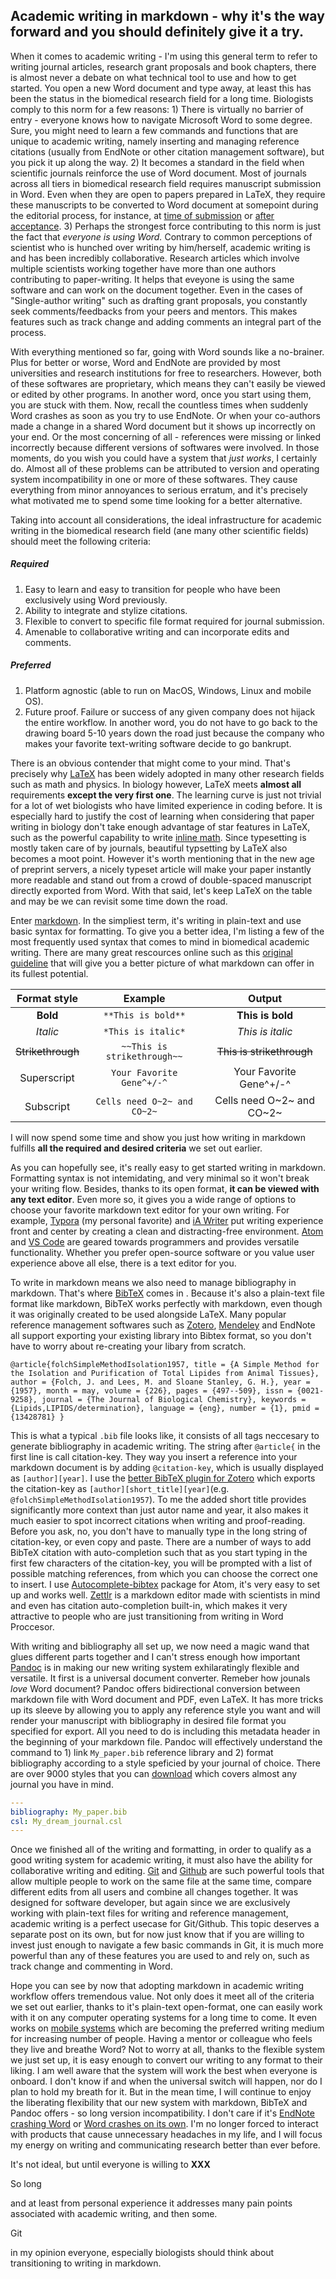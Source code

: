 ## Academic writing in markdown - why it's the way forward and you should definitely give it a try.



When it comes to academic writing - I'm using this general term to refer to writing journal articles, research grant proposals and book chapters, there is almost never a debate on what technical tool to use and how to get started. You open a new Word document and type away, at least this has been the status in the biomedical research field for a long time. Biologists comply to this norm for a few reasons: 1) There is virtually no barrier of entry - everyone knows how to navigate Microsoft Word to some degree. Sure, you might need to learn a few commands and functions that are unique to academic writing, namely inserting and managing reference citations (usually from EndNote or other citation management software), but you pick it up along the way. 2) It becomes a standard in the field when scientific journals reinforce the use of Word document. Most of  journals across all tiers in biomedical research field requires manuscript submission in Word. Even when they are open to papers prepared in LaTeX, they require these manuscripts to be converted to Word document at somepoint during the editorial process, for instance, at [time of submission](https://www-sciencemag-org.stanford.idm.oclc.org/authors/science-information-authors) or [after acceptance](http://www.nature.com.stanford.idm.oclc.org/nature/for-authors/formatting-guide). 3) Perhaps the strongest force contributing to this norm is just the fact that _everyone is using Word._ Contrary to common perceptions of scientist who is hunched over writing by him/herself, academic writing is and has been incredibly collaborative. Research articles which involve multiple scientists working together have more than one authors contributing to paper-writing. It helps that eveyone is using the same software and can work on the document together. Even in the cases of "Single-author writing" such as drafting grant proposals, you constantly seek comments/feedbacks from your peers and mentors. This makes features such as track change and adding comments an integral part of the process. 

With everything mentioned so far, going with Word sounds like a no-brainer. Plus for better or worse, Word and EndNote are provided by most universities and research institutions for free to researchers. However, both of these softwares are proprietary, which means they can't easily be viewed or edited by other programs. In another word, once you start using them, you are stuck with them.<!-- the previous sentence needs to be polished--> Now, recall the countless times when suddenly Word crashes as soon as you try to use EndNote. Or when your co-authors made a change in a shared Word document but it shows up incorrectly on your end. Or the most concerning of all - references were missing or linked incorrectly because different versions of softwares were involved. In those moments, do you wish you could have a system that _just works_, I certainly do. Almost all of these problems can be attributed to version and operating system incompatibility in one or more of these softwares. They cause everything from minor annoyances to serious erratum, and it's precisely what motivated me to spend some time looking for a better alternative. 

Taking into account all considerations, the ideal infrastructure for academic writing in the biomedical research field (ane many other scientific fields) should meet the following criteria:

##### Required

1. Easy to learn and easy to transition for people who have been exclusively using Word previously.
2. Ability to integrate and stylize citations.
3. Flexible to convert to specific file format required for journal submission. 
4. Amenable to collaborative writing and can incorporate edits and comments.

##### Preferred

1. Platform agnostic (able to run on MacOS, Windows, Linux and mobile OS).
2. Future proof. Failure or success of any given company does not hijack the entire workflow. In another word, you do not have to go back to the drawing board 5-10 years down the road just because the company who makes your favorite text-writing software decide to go bankrupt.

There is an obvious contender that might come to your mind. That's precisely why [LaTeX](https://www.latex-project.org/) has been widely adopted in many other research fields such as  math and physics. In biology however, LaTeX meets **almost all** requirements **except the very first one**. The learning curve is just not trivial for a lot of wet biologists who have limited experience in coding before. It is especially hard to justify the cost of learning when considering that paper writing in biology don't take enough advantage of star features in LaTeX, such as the powerful capability to write [inline math](https://www.overleaf.com/learn/latex/mathematical_expressions). Since typesetting is mostly taken care of by journals, beautiful typsetting by LaTeX also becomes a moot point. However it's worth mentioning that in the new age of preprint servers, a nicely typeset article will make your paper instantly more readable and stand out from a crowd of double-spaced manuscript directly exported from Word. With that said, let's keep LaTeX on the table and may be we can revisit some time down the road.

Enter [markdown](https://en.wikipedia.org/wiki/Markdown). In the simpliest term, it's writing in plain-text and use basic syntax for formatting. To give you a better idea, I'm listing a few of the most frequently used syntax that comes to mind in biomedical academic writing. There are many great rescources online such as this [original guideline](https://daringfireball.net/projects/markdown/syntax) that will give you a better picture of what markdown can offer in its fullest potential.

|   Format style    |           Example           |          Output           |
| :---------------: | :-------------------------: | :-----------------------: |
|     **Bold**      |     `**This is bold**`      |     **This is bold**      |
|     *Italic*      |     `*This is italic*`      |     *This is italic*      |
| ~~Strikethrough~~ | `~~This is strikethrough~~` | ~~This is strikethrough~~ |
|    Superscript    |  `Your Favorite Gene^+/-^`  |  Your Favorite Gene^+/-^  |
|     Subscript     | `Cells need O~2~ and CO~2~` | Cells need O~2~ and CO~2~ |

I will now spend some time and show you just how writing in markdown fulfills **all the required and desired criteria** we set out earlier.

As you can hopefully see, it's really easy to get started writing in markdown. Formatting syntax is not intemidating, and very minimal so it won't break your writing flow. Besides, thanks to its open format, **it can be viewed with any text editor**. Even more so, it gives you a wide range of options to choose your favorite markdown text editor for your own writing. For example, [Typora](https://www.typora.io/) (my personal favorite) and [iA Writer](https://ia.net/writer) put writing experience front and center by creating a clean and distracting-free environment. [Atom](https://atom.io/) and [VS Code](https://code.visualstudio.com/) are geared towards programmers and provides versatile functionality. Whether you prefer open-source software or you value user experience above all else, there is a text editor for you.

To write in markdown means we also need to manage bibliography in markdown. That's where [BibTeX](http://www.bibtex.org/) comes in . Because it's also a plain-text file format like markdown, BibTeX works perfectly with markdown, even though it was originally created to be used alongside LaTeX. Many popular reference management softwares such as [Zotero](https://www.zotero.org/), [Mendeley](https://www.mendeley.com/) and EndNote all support exporting your existing library into Bibtex format, so you don't have to worry about re-creating your libary from scratch.

`@article{folchSimpleMethodIsolation1957,
  title = {A Simple Method for the Isolation and Purification of Total Lipides from Animal Tissues},
  author = {Folch, J. and Lees, M. and Sloane Stanley, G. H.},
  year = {1957},
  month = may,
  volume = {226},
  pages = {497--509},
  issn = {0021-9258},
  journal = {The Journal of Biological Chemistry},
  keywords = {Lipids,LIPIDS/determination},
  language = {eng},
  number = {1},
  pmid = {13428781}
}`

This is what a typical `.bib` file looks like, it consists of all tags neccesary to generate bibliography in academic writing. The string after `@article{` in the first line is call citation-key. They way you insert a reference into your markdown document is by adding `@citation-key`, which is usually displayed as `[author][year]`. I use the [better BibTeX plugin for Zotero](https://retorque.re/zotero-better-bibtex/) which exports the citation-key as `[author][short_title][year]`(e.g. `@folchSimpleMethodIsolation1957`). To me the added short title provides significantly more context than just autor name and year, it also makes it much easier to spot incorrect citations when writing and proof-reading. Before you ask, no, you don't have to manually type in the long string of citation-key, or even copy and paste. There are a number of ways to add BibTeX citation with auto-completion such that as you start typing in the first few characters of the citation-key, you will be prompted with a list of possible matching references, from which you can choose the correct one to insert. I use [Autocomplete-bibtex](https://atom.io/packages/autocomplete-bibtex) package for Atom, it's very easy to set up and works well. [Zettlr](https://www.zettlr.com/) is a markdown editor made with scientists in mind and even has citation auto-completion built-in, which makes it very attractive to people who are just transitioning from writing in Word Proccesor.

With writing and bibliography all set up, we now need a magic wand that glues different parts together and I can't stress enough how important [Pandoc](https://pandoc.org/) is in making our new writing system exhilaratingly flexible and versatile. It first is a universal document converter. Remeber how jounals _love_ Word document? Pandoc offers bidirectional conversion between markdown file with Word document and PDF, even LaTeX. It has more tricks up its sleeve by allowing you to apply any reference style you want and will render your manuscript with bibliography in desired file format you specified for export. All you need to do is including this metadata header in the beginning of your markdown file. Pandoc will effectively understand the command to 1) link `My_paper.bib` reference library and 2) format bibliography according to a style speficied by your journal of choice. There are over 9000 styles that you can [download](https://www.zotero.org/styles) which covers almost any journal you have in mind. 

```` YAML
---
bibliography: My_paper.bib
csl: My_dream_journal.csl
---
````

Once we finished all of the writing and formatting, in order to qualify as a good writing system for academic writing, it must also have the ability for collaborative writing and editing. [Git](https://git-scm.com/) and [Github](https://github.com/) are such powerful tools that allow multiple people to work on the same file at the same time, compare different edits from all users and combine all changes together. It was designed for software developer, but again since we are exclusively working with plain-text files for writing and reference management, academic writing is a perfect usecase for Git/Github. This topic deserves a separate post on its own, but for now just know that if you are willing to invest just enough to navigate a few basic commands in Git, it is much more powerful than any of these features you are used to and rely on, such as track change and commenting in Word. 

Hope you can see by now that adopting markdown in academic writing workflow offers tremendous value. Not only does it meet all of the criteria we set out earlier, thanks to it's plain-text open-format, one can easily work with it on any computer operating systems for a long time to come. It even works on [mobile systems](https://www.idownloadblog.com/2020/01/09/free-markdown-text-editors-iphone-ipad/) which are becoming the preferred writing medium for increasing number of people. Having a mentor or colleague who feels they live and breathe Word? Not to worry at all, thanks to the flexible system we just set up, it is easy enough to convert our writing to any format to their liking. I am well aware that the system will work the best when everyone is onboard. I don't know if and when the universal switch will happen, nor do I plan to hold my breath for it. But in the mean time, I will continue to enjoy the liberating flexibility that our new system with markdown, BibTeX and Pandoc offers - so long version incompatibility. I don't care if it's [EndNote crashing Word](https://community.endnote.com/t5/EndNote-General/EndNote-crashing-Word/td-p/153005) or [Word crashes on its own](https://docs.microsoft.com/en-us/office/troubleshoot/word/word-for-mac-crashes-or-quits). I'm no longer forced to interact with products that cause unnecessary headaches in my life, and I will focus my energy on writing and communicating research better than ever before.





It's not ideal, but until everyone is willing to **XXX** 

So long 

 and at least from personal experience it addresses many pain points associated with academic writing, and then some.







Git

in my opinion everyone, especially biologists should think about transitioning to writing  in markdown. 





